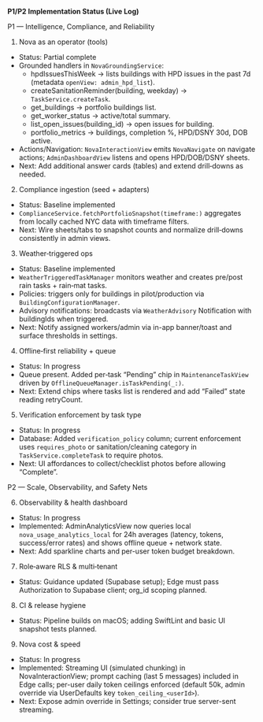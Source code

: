 **P1/P2 Implementation Status (Live Log)**

P1 — Intelligence, Compliance, and Reliability

1) Nova as an operator (tools)
- Status: Partial complete
- Grounded handlers in `NovaGroundingService`:
  - hpdIssuesThisWeek → lists buildings with HPD issues in the past 7d (metadata `openView: admin_hpd_list`).
  - createSanitationReminder(building, weekday) → `TaskService.createTask`.
  - get_buildings → portfolio buildings list.
  - get_worker_status → active/total summary.
  - list_open_issues(building_id) → open issues for building.
  - portfolio_metrics → buildings, completion %, HPD/DSNY 30d, DOB active.
- Actions/Navigation: `NovaInteractionView` emits `NovaNavigate` on navigate actions; `AdminDashboardView` listens and opens HPD/DOB/DSNY sheets.
- Next: Add additional answer cards (tables) and extend drill‑downs as needed.

2) Compliance ingestion (seed + adapters)
- Status: Baseline implemented
- `ComplianceService.fetchPortfolioSnapshot(timeframe:)` aggregates from locally cached NYC data with timeframe filters.
- Next: Wire sheets/tabs to snapshot counts and normalize drill‑downs consistently in admin views.

3) Weather‑triggered ops
- Status: Baseline implemented
- `WeatherTriggeredTaskManager` monitors weather and creates pre/post rain tasks + rain‑mat tasks.
- Policies: triggers only for buildings in pilot/production via `BuildingConfigurationManager`.
- Advisory notifications: broadcasts via `WeatherAdvisory` Notification with buildingIds when triggered.
- Next: Notify assigned workers/admin via in-app banner/toast and surface thresholds in settings.

4) Offline‑first reliability + queue
- Status: In progress
- Queue present. Added per‑task “Pending” chip in `MaintenanceTaskView` driven by `OfflineQueueManager.isTaskPending(_:)`.
- Next: Extend chips where tasks list is rendered and add “Failed” state reading retryCount.

5) Verification enforcement by task type
- Status: In progress
- Database: Added `verification_policy` column; current enforcement uses `requires_photo` or sanitation/cleaning category in `TaskService.completeTask` to require photos.
- Next: UI affordances to collect/checklist photos before allowing “Complete”.

P2 — Scale, Observability, and Safety Nets

6) Observability & health dashboard
- Status: In progress
- Implemented: AdminAnalyticsView now queries local `nova_usage_analytics_local` for 24h averages (latency, tokens, success/error rates) and shows offline queue + network state.
- Next: Add sparkline charts and per-user token budget breakdown.

7) Role‑aware RLS & multi‑tenant
- Status: Guidance updated (Supabase setup); Edge must pass Authorization to Supabase client; org_id scoping planned.

8) CI & release hygiene
- Status: Pipeline builds on macOS; adding SwiftLint and basic UI snapshot tests planned.

9) Nova cost & speed
- Status: In progress
- Implemented: Streaming UI (simulated chunking) in NovaInteractionView; prompt caching (last 5 messages) included in Edge calls; per-user daily token ceilings enforced (default 50k, admin override via UserDefaults key `token_ceiling_<userId>`).
- Next: Expose admin override in Settings; consider true server-sent streaming.
